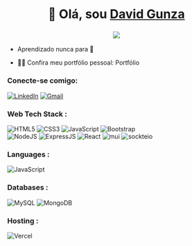 <h1 align="center">👋 Olá, sou <a href="https://linkedin.com/in/david-gunza-650734295" target="_blank"> David Gunza</a></h1>
<h3 align="center"> <img src="https://readme-typing-svg.herokuapp.com?color=0357F7&lines=Full+Stack+Developer+%3A)" /> </h3>

- Aprendizado nunca para 🚀

- 👨‍💻 Confira meu portfólio pessoal: Portfólio

<h3 align="left">Conecte-se comigo:</h3>
<div align="left">
  <a href="https://www.linkedin.com/in/david-gunza-650734295/"><img alt="LinkedIn" src="https://img.shields.io/badge/linkedin-%230077B5.svg?style=for-the-badge&logo=linkedin&logoColor=white"/></a>
  <a href="mailto:davidgunza05@gmail.com"><img alt="Gmail" src="https://img.shields.io/badge/Gmail-D14836?style=for-the-badge&logo=gmail&logoColor=white"/></a>
</div>

<h3 align="left">Web Tech Stack :</h3>
<div align="left">
<img alt="HTML5" src="https://img.shields.io/badge/html5-%23E34F26.svg?style=for-the-badge&logo=html5&logoColor=white"/>
<img alt="CSS3" src="https://img.shields.io/badge/css3-%231572B6.svg?style=for-the-badge&logo=css3&logoColor=white"/> 
<img alt="JavaScript" src="https://img.shields.io/badge/javascript-%23323330.svg?style=for-the-badge&logo=javascript&logoColor=%23F7DF1E"/> 
<img alt="Bootstrap" src="https://img.shields.io/badge/bootstrap-%23563D7C.svg?style=for-the-badge&logo=bootstrap&logoColor=white"/>
<br>
<img alt="NodeJS" src="https://img.shields.io/badge/node.js-%2343853D.svg?style=for-the-badge&logo=node-dot-js&logoColor=white"/>
<img alt="ExpressJS" src="https://img.shields.io/badge/Express.js-000000?style=for-the-badge&logo=express&logoColor=white"/>
<img alt="React" src="https://img.shields.io/badge/react-%2320232a.svg?style=for-the-badge&logo=react&logoColor=%2361DAFB"/>
<img alt="mui" src="https://img.shields.io/badge/Material%20UI-007FFF?style=for-the-badge&logo=mui&logoColor=white"/>
<img alt="sockteio" src="https://img.shields.io/badge/Socket.io-010101?&style=for-the-badge&logo=Socket.io&logoColor=white"/>
</div>

<h3 align="left">Languages :</h3>
<div align="left">
  <img alt="JavaScript" src="https://img.shields.io/badge/javascript-%23323330.svg?style=for-the-badge&logo=javascript&logoColor=%23F7DF1E"/> 
</div>

<h3 align="left">Databases :</h3>
<div align="left">
  <img alt="MySQL" src="https://img.shields.io/badge/mysql-%2300f.svg?style=for-the-badge&logo=mysql&logoColor=white"/>
  <img alt="MongoDB" src ="https://img.shields.io/badge/MongoDB-4EA94B?style=for-the-badge&logo=mongodb&logoColor=white"/>
</div>


<h3 align="left">Hosting :</h3>
<div align="left">
  <img alt="Vercel" src="https://img.shields.io/badge/Vercel-000000?style=for-the-badge&logo=vercel&logoColor=white"/>
</div><br/>
